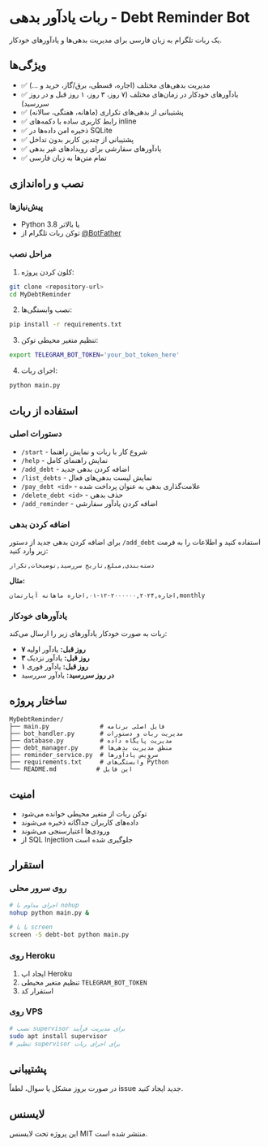 # ربات یادآور بدهی - Debt Reminder Bot

یک ربات تلگرام به زبان فارسی برای مدیریت بدهی‌ها و یادآورهای خودکار.

## ویژگی‌ها

- ✅ مدیریت بدهی‌های مختلف (اجاره، قسطی، برق/گاز، خرید و ...)
- ✅ یادآورهای خودکار در زمان‌های مختلف (۷ روز، ۳ روز، ۱ روز قبل و در روز سررسید)
- ✅ پشتیبانی از بدهی‌های تکراری (ماهانه، هفتگی، سالانه)
- ✅ رابط کاربری ساده با دکمه‌های inline
- ✅ ذخیره امن داده‌ها در SQLite
- ✅ پشتیبانی از چندین کاربر بدون تداخل
- ✅ یادآورهای سفارشی برای رویدادهای غیر بدهی
- ✅ تمام متن‌ها به زبان فارسی

## نصب و راه‌اندازی

### پیش‌نیازها

- Python 3.8 یا بالاتر
- توکن ربات تلگرام از [@BotFather](https://t.me/botfather)

### مراحل نصب

1. کلون کردن پروژه:
```bash
git clone <repository-url>
cd MyDebtReminder
```

2. نصب وابستگی‌ها:
```bash
pip install -r requirements.txt
```

3. تنظیم متغیر محیطی توکن:
```bash
export TELEGRAM_BOT_TOKEN='your_bot_token_here'
```

4. اجرای ربات:
```bash
python main.py
```

## استفاده از ربات

### دستورات اصلی

- `/start` - شروع کار با ربات و نمایش راهنما
- `/help` - نمایش راهنمای کامل
- `/add_debt` - اضافه کردن بدهی جدید
- `/list_debts` - نمایش لیست بدهی‌های فعال
- `/pay_debt <id>` - علامت‌گذاری بدهی به عنوان پرداخت شده
- `/delete_debt <id>` - حذف بدهی
- `/add_reminder` - اضافه کردن یادآور سفارشی

### اضافه کردن بدهی

برای اضافه کردن بدهی جدید از دستور `/add_debt` استفاده کنید و اطلاعات را به فرمت زیر وارد کنید:

```
دسته‌بندی,مبلغ,تاریخ سررسید,توضیحات,تکرار
```

**مثال:**
```
اجاره,۲۰۰۰۰۰۰,۲۰۲۴-۱۲-۰۱,اجاره ماهانه آپارتمان,monthly
```

### یادآورهای خودکار

ربات به صورت خودکار یادآورهای زیر را ارسال می‌کند:
- **۷ روز قبل:** یادآور اولیه
- **۳ روز قبل:** یادآور نزدیک
- **۱ روز قبل:** یادآور فوری
- **در روز سررسید:** یادآور سررسید

## ساختار پروژه

```
MyDebtReminder/
├── main.py              # فایل اصلی برنامه
├── bot_handler.py       # مدیریت ربات و دستورات
├── database.py          # مدیریت پایگاه داده
├── debt_manager.py      # منطق مدیریت بدهی‌ها
├── reminder_service.py  # سرویس یادآورها
├── requirements.txt     # وابستگی‌های Python
└── README.md           # این فایل
```

## امنیت

- توکن ربات از متغیر محیطی خوانده می‌شود
- داده‌های کاربران جداگانه ذخیره می‌شوند
- ورودی‌ها اعتبارسنجی می‌شوند
- از SQL Injection جلوگیری شده است

## استقرار

### روی سرور محلی

```bash
# اجرای مداوم با nohup
nohup python main.py &

# یا با screen
screen -S debt-bot python main.py
```

### روی Heroku

1. ایجاد اپ Heroku
2. تنظیم متغیر محیطی `TELEGRAM_BOT_TOKEN`
3. استقرار کد

### روی VPS

```bash
# نصب supervisor برای مدیریت فرآیند
sudo apt install supervisor
# تنظیم supervisor برای اجرای ربات
```

## پشتیبانی

در صورت بروز مشکل یا سوال، لطفاً issue جدید ایجاد کنید.

## لایسنس

این پروژه تحت لایسنس MIT منتشر شده است.
